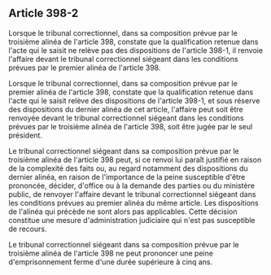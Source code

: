 Article 398-2
----
Lorsque le tribunal correctionnel, dans sa composition prévue par le troisième
alinéa de l'article 398, constate que la qualification retenue dans l'acte qui
le saisit ne relève pas des dispositions de l'article 398-1, il renvoie
l'affaire devant le tribunal correctionnel siégeant dans les conditions prévues
par le premier alinéa de l'article 398.

Lorsque le tribunal correctionnel, dans sa composition prévue par le premier
alinéa de l'article 398, constate que la qualification retenue dans l'acte qui
le saisit relève des dispositions de l'article 398-1, et sous réserve des
dispositions du dernier alinéa de cet article, l'affaire peut soit être renvoyée
devant le tribunal correctionnel siégeant dans les conditions prévues par le
troisième alinéa de l'article 398, soit être jugée par le seul président.

Le tribunal correctionnel siégeant dans sa composition prévue par le troisième
alinéa de l'article 398 peut, si ce renvoi lui paraît justifié en raison de la
complexité des faits ou, au regard notamment des dispositions du dernier alinéa,
en raison de l'importance de la peine susceptible d'être prononcée, décider,
d'office ou à la demande des parties ou du ministère public, de renvoyer
l'affaire devant le tribunal correctionnel siégeant dans les conditions prévues
au premier alinéa du même article. Les dispositions de l'alinéa qui précède ne
sont alors pas applicables. Cette décision constitue une mesure d'administration
judiciaire qui n'est pas susceptible de recours.

Le tribunal correctionnel siégeant dans sa composition prévue par le troisième
alinéa de l'article 398 ne peut prononcer une peine d'emprisonnement ferme d'une
durée supérieure à cinq ans.
